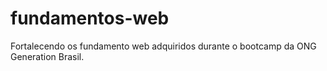 # fundamentos-web
Fortalecendo os fundamento web adquiridos durante o bootcamp da ONG Generation Brasil.
